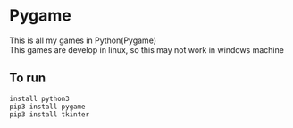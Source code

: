 # Pygame
This is all my games in Python(Pygame)  
This games are develop in linux, so this may not work in windows machine  

## To run 
```install python3```  
```pip3 install pygame```  
```pip3 install tkinter```
